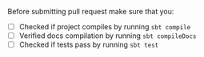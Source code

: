 Before submitting pull request make sure that you:
- [ ] Checked if project compiles by running `sbt compile`
- [ ] Verified docs compilation by running `sbt compileDocs`
- [ ] Checked if tests pass by running `sbt test`
